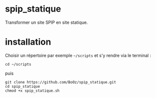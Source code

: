 # spip_statique
Transformer un site SPIP en site statique.


# installation #

Choisir un répertoire par exemple `~/scripts` et s'y rendre via le terminal :
```
cd ~/scripts
```
puis

```
git clone https://github.com/BoOz/spip_statique.git
cd spip_statique
chmod +x spip_statique.sh
```
